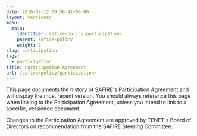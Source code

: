 ```yaml
---
date: 2016-09-12 09:56:41+00:00
layout: versioned
menu:
  main:
    identifier: safire-policy-participation
    parent: safire-policy
    weight: 2
slug: participation
tags:
  - participation
title: Participation Agreement
url: /safire/policy/participation/
---
```


This page documents the history of SAFIRE's Participation Agreement and will display the most recent version. You should always reference this page when linking to the Participation Agreement, unless you intend to link to a specific, versioned document.

Changes to the Participation Agreement are approved by TENET's Board of Directors on recommendation from the SAFIRE Steering Committee.
